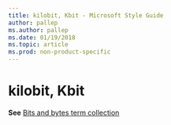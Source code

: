 ```yaml
---
title: kilobit, Kbit - Microsoft Style Guide
author: pallep
ms.author: pallep
ms.date: 01/19/2018
ms.topic: article
ms.prod: non-product-specific
---
```


# kilobit, Kbit

**See** [Bits and bytes term collection](/style-guide/a-z-word-list-term-collections/term-collections/bits-bytes-terms)
